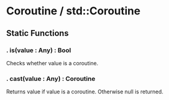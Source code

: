 # Coroutine / std::Coroutine

## Static Functions

### . is(value : Any) : Bool

Checks whether value is a coroutine.

### . cast(value : Any) : Coroutine

Returns value if value is a coroutine. Otherwise null is returned.
